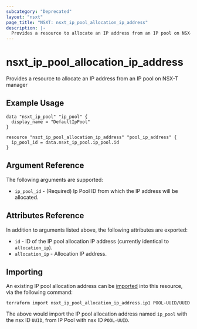 ```yaml
---
subcategory: "Deprecated"
layout: "nsxt"
page_title: "NSXT: nsxt_ip_pool_allocation_ip_address"
description: |-
  Provides a resource to allocate an IP address from an IP pool on NSX-T manager
---
```


# nsxt_ip_pool_allocation_ip_address

Provides a resource to allocate an IP address from an IP pool on NSX-T manager

## Example Usage

```hcl
data "nsxt_ip_pool" "ip_pool" {
  display_name = "DefaultIpPool"
}

resource "nsxt_ip_pool_allocation_ip_address" "pool_ip_address" {
  ip_pool_id = data.nsxt_ip_pool.ip_pool.id
}
```

## Argument Reference

The following arguments are supported:

* `ip_pool_id` - (Required) Ip Pool ID from which the IP address will be allocated.

## Attributes Reference

In addition to arguments listed above, the following attributes are exported:

* `id` - ID of the IP pool allocation IP address (currently identical to `allocation_ip`).
* `allocation_ip` - Allocation IP address.

## Importing

An existing IP pool allocation address can be [imported][docs-import] into this resource, via the following command:

[docs-import]: https://www.terraform.io/cli/import

```
terraform import nsxt_ip_pool_allocation_ip_address.ip1 POOL-UUID/UUID
```

The above would import the IP pool allocation address named `ip_pool` with the nsx ID `UUID`, from IP Pool with nsx ID `POOL-UUID`.
